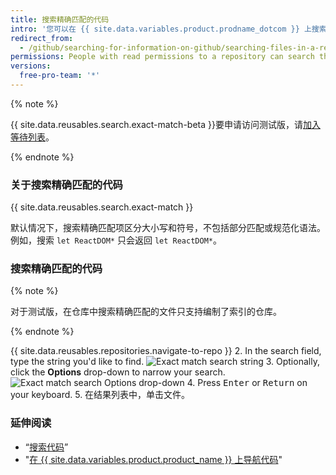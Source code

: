 ```yaml
---
title: 搜索精确匹配的代码
intro: '您可以在 {{ site.data.variables.product.prodname_dotcom }} 上搜索仓库中精确匹配的代码。'
redirect_from:
  - /github/searching-for-information-on-github/searching-files-in-a-repository-for-exact-matches
permissions: People with read permissions to a repository can search the repository's files for exact matches.
versions:
  free-pro-team: '*'
---
```


{% note %}

{{ site.data.reusables.search.exact-match-beta }}要申请访问测试版，请[加入等待列表](https://github.com/features/code-search-exact-match/signup)。

{% endnote %}

### 关于搜索精确匹配的代码

{{ site.data.reusables.search.exact-match }}

默认情况下，搜索精确匹配项区分大小写和符号，不包括部分匹配或规范化语法。 例如，搜索 `let ReactDOM*` 只会返回 `let ReactDOM*`。

### 搜索精确匹配的代码

{% note %}

对于测试版，在仓库中搜索精确匹配的文件只支持编制了索引的仓库。

{% endnote %}

{{ site.data.reusables.repositories.navigate-to-repo }}
2. In the search field, type the string you'd like to find. ![Exact match search string](/assets/images/help/search/exact-match-search-string.png)
3. Optionally, click the **Options** drop-down to narrow your search. ![Exact match search Options drop-down](/assets/images/help/search/exact-match-options.png)
4. Press <kbd>Enter</kbd> or <kbd>Return</kbd> on your keyboard.
5. 在结果列表中，单击文件。

### 延伸阅读

- “[搜索代码](/github/searching-for-information-on-github/searching-code)”
- "[在 {{ site.data.variables.product.product_name }} 上导航代码](/github/managing-files-in-a-repository/navigating-code-on-github)"
